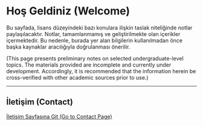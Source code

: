 # Hoş Geldiniz (Welcome)

Bu sayfada, lisans düzeyindeki bazı konulara ilişkin taslak niteliğinde notlar paylaşılacaktır. Notlar, tamamlanmamış ve geliştirilmekte olan içerikler içermektedir. Bu nedenle, burada yer alan bilgilerin kullanılmadan önce başka kaynaklar aracılığıyla doğrulanması önerilir.

(This page presents preliminary notes on selected undergraduate-level topics. The materials provided are incomplete and currently under development. Accordingly, it is recommended that the information herein be cross-verified with other academic sources prior to use.)

---

## İletişim (Contact)

[İletişim Sayfasına Git (Go to Contact Page)](contact.md)
